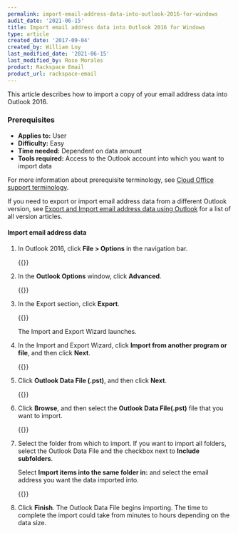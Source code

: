 ```yaml
---
permalink: import-email-address-data-into-outlook-2016-for-windows
audit_date: '2021-06-15'
title: Import email address data into Outlook 2016 for Windows
type: article
created_date: '2017-09-04'
created_by: William Loy
last_modified_date: '2021-06-15'
last_modified_by: Rose Morales
product: Rackspace Email
product_url: rackspace-email
---
```


This article describes how to import a copy of your email address data into
Outlook 2016.

### Prerequisites

- **Applies to:** User
- **Difficulty:** Easy
- **Time needed:** Dependent on data amount
- **Tools required:**  Access to the Outlook account into which you want to import data

For more information about prerequisite terminology, see
[Cloud Office support terminology](/support/how-to/cloud-office-support-terminology/).

If you need to export or import email address data from a different Outlook
version, see [Export and Import email address data using Outlook](/support/how-to/export-and-import-email-address-data-using-outlook)
for a list of all version articles.

#### Import email address data

1. In Outlook 2016, click **File > Options** in the navigation bar.

    {{<image src="options2016.png" alt="" title="">}}

2. In the **Outlook Options** window, click **Advanced**.

    {{<image src="advanced2016.png" alt="" title="">}}

3. In the Export section, click **Export**.

    {{<image src="export2016.png" alt="" title="">}}

    The Import and Export Wizard launches.

4. In the Import and Export Wizard, click **Import from another program or
   file**, and then click **Next**.

    {{<image src="import_from_a_file2016.png" alt="" title="">}}

5. Click **Outlook Data File (.pst)**, and then click **Next**.

    {{<image src="outlook_data_file.png" alt="" title="">}}

6. Click **Browse**, and then select the **Outlook Data File(.pst)** file that
   you want to import.

    {{<image src="browse_import2016.png" alt="" title="">}}

7. Select the folder from which to import. If you want to import all folders,
   select the Outlook Data File and the checkbox next to **Include subfolders**.

    Select **Import items into the same folder in:** and select the email
    address you want the data imported into.

    {{<image src="import_from2016.png" alt="" title="">}}

8. Click **Finish**. The Outlook Data File begins importing. The time to
   complete the import could take from minutes to hours depending on
   the data size.
